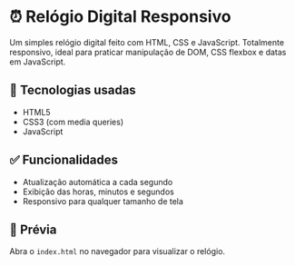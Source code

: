 # ⏰ Relógio Digital Responsivo

Um simples relógio digital feito com HTML, CSS e JavaScript. Totalmente responsivo, ideal para praticar manipulação de DOM, CSS flexbox e datas em JavaScript.

## 🧠 Tecnologias usadas

- HTML5
- CSS3 (com media queries)
- JavaScript

## ✅ Funcionalidades

- Atualização automática a cada segundo
- Exibição das horas, minutos e segundos
- Responsivo para qualquer tamanho de tela

## 🔗 Prévia

Abra o `index.html` no navegador para visualizar o relógio.

##
